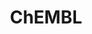 ---
bigquery: https://console.cloud.google.com/bigquery?p=patents-public-data&d=ebi_chembl&page=dataset
citation: '"The ChEMBL database in 2017." Anna Gaulton, Anne Hersey, Michał Nowotka,
  A Patrícia Bento, Jon Chambers, David Mendez, Prudence Mutowo, Francis Atkinson,
  Louisa J Bellis, Elena Cibrián-Uhalte, Mark Davies, Nathan Dedman, Anneli Karlsson,
  María Paula Magariños, John P Overington, George Papadatos, Ines Smit, Andrew R
  Leach Nucleic acids Research (2017) 45 (Database Issue), D945-D954'
contributors: European Bioinformatics Institute
cost: None
description: ChEMBL Data is a manually curated database of small molecules used in
  drug discovery, including information about existing patented drugs.
documentation: 'schema: https://www.ebi.ac.uk/chembl/db_schema


  '
last_edit: 04/10/2022, 10:27:41
location: https://console.cloud.google.com/marketplace/product/google_patents_public_datasets/chembl
maintained_by: EMBL-EBI, an outstation of European Molecular Biology Laboratory
related_publications: '

  ChEMBL: towards direct deposition of bioassay data.


  Mendez D, Gaulton A, Bento AP, Chambers J, De Veij M, Félix E, Magariños MP, Mosquera
  JF, Mutowo P, Nowotka M, Gordillo-Marañón M, Hunter F, Junco L, Mugumbate G, Rodriguez-Lopez
  M, Atkinson F, Bosc N, Radoux CJ, Segura-Cabrera A, Hersey A, Leach AR.


  — Nucleic Acids Res. 2019; 47(D1):D930-D940. doi: 10.1093/nar/gky1075

  '
schema_fields:
- relation
- aidx
- drugind_id
- caloha_id
- db_version
- binding_site_comment
- toid
- tissue_id
- molecular_mechanism
- class_type
- standard_inchi_key
- warning_description
- relationship_desc
- level5
- hba_lipinski
- prodrug
- clo_id
- text_value
- tid
- acd_logp
- protein_class_id
- ingredient
- parent_go_id
- predbind_id
- ddd_units
- ref_url
- abstract
- standard_flag
- ref_type
- aspect
- cell_source_tissue
- cx_logd
- mc_target_name
- year
- activity_count
- polymer_flag
- mc_target_accession
- full_mwt
- src_compound_id
- country
- cell_description
- metref_id
- syn_type
- black_box_warning
- acd_most_apka
- idx
- structure_type
- priority
- l6
- updated_by
- target_desc
- cx_most_apka
- level4_description
- usan_year
- ro3_pass
- protein_class_synonym
- qudt_units
- biocomp_id
- published_units
- assay_type
- mecref_id
- oc_id
- assay_id
- alert_set_id
- domain_name
- prediction_method
- short_name
- ddd_value
- publication_number
- cell_id
- ad_type
- end_position
- mol_irac_id
- full_molformula
- uo_units
- normal_range_max
- updated_on
- level3
- hrac_class_id
- title
- met_id
- log_id
- upper_value
- first_page
- approval_date
- topical
- pubmed_id
- ridx
- standard_inchi
- withdrawn_flag
- level1
- bto_id
- drug_record_id
- component_synonym
- aromatic_rings
- actsm_id
- lle
- molregno
- species_group_flag
- sequence_md5sum
- orig_description
- pchembl_value
- entity_id
- molecular_species
- definition
- entity_type
- usan_substem
- bei
- hbd
- alert_name
- potential_duplicate
- assay_organism
- published_value
- hrac_code
- assay_class_id
- level4
- confidence_score
- bao_format
- efo_id
- cx_logp
- research_stem
- delist_flag
- patent_id
- prod_pat_id
- major_class
- mechanism_comment
- related_tid
- warning_country
- patent_expire_date
- mw_freebase
- irac_class_id
- mc_target_type
- qed_weighted
- class_level
- activity_comment
- pref_name
- drug_substance_flag
- warning_type
- std_act_id
- availability_type
- indref_id
- description
- applicant_full_name
- standard_text_value
- max_phase_for_ind
- smarts
- hbd_lipinski
- l5
- molsyn_id
- go_id
- sequence
- l8
- type
- cpd_str_alert_id
- subgroup
- num_lipinski_ro5_violations
- chirality
- usan_stem
- targrel_id
- compound_name
- site_name
- mesh_heading
- set_name
- selectivity_comment
- protein_class_desc
- withdrawn_class
- mw_monoisotopic
- mc_organism
- cellosaurus_id
- cx_most_bpka
- irac_code
- data_validity_comment
- patent_no
- mol_hrac_id
- variant_id
- company
- target_mapping
- path
- domain_id
- usan_stem_id
- parent_id
- value
- site_residues
- formulation_id
- component_type
- stem_class
- bao_id
- assay_tax_id
- tax_id
- withdrawn_reason
- assay_test_type
- assay_category
- comments
- comp_go_id
- molecule_type
- version
- active_molregno
- assay_cell_type
- warnref_id
- src_description
- parameter_value
- product_id
- ap_id
- cell_name
- stat
- res_stem_id
- l7
- assay_tissue
- ddd_comment
- journal
- src_short_name
- warning_year
- l4
- source
- organism
- num_alerts
- warning_class
- domain_description
- as_id
- dosage_form
- dosed_ingredient
- smid
- bao_endpoint
- level3_description
- l1
- first_in_class
- oral
- hba
- standard_relation
- label
- level2
- trade_name
- l2
- assay_param_id
- standard_type
- heavy_atoms
- parent_molregno
- standard_units
- withdrawn_year
- src_assay_id
- canonical_smiles
- doi
- who_name
- stem
- doc_type
- targcomp_id
- mechanism_of_action
- mec_id
- indication_class
- compd_id
- mesh_id
- tbl
- standard_value
- accession
- acd_most_bpka
- co_stem_id
- standard_upper_value
- met_comment
- ass_cls_map_id
- atc_code
- psa
- frac_code
- sei
- usan_stem_definition
- mc_tax_id
- submission_date
- route
- assay_subcellular_fraction
- chebi_par_id
- cell_source_tax_id
- efo_term
- acd_logd
- nda_type
- uberon_id
- confidence
- first_approval
- strength
- component_id
- name
- pathway_key
- compound_key
- cl_lincs_id
- parenteral
- comp_class_id
- warning_id
- relationship_type
- met_conversion
- metabolite_record_id
- alogp
- patent_use_code
- substrate_record_id
- parent_type
- doc_id
- sitecomp_id
- l3
- last_active
- rtb
- assay_source
- cell_source_organism
- disease_efficacy
- level1_description
- record_id
- mutation
- synonyms
- level2_description
- volume
- normal_range_min
- cell_ontology_id
- curated_by
- num_ro5_violations
- domain_type
- tid_fixed
- protclasssyn_id
- mol_frac_id
- creation_date
- alert_id
- natural_product
- therapeutic_flag
- enzyme_name
- who_extra
- homologue
- helm_notation
- curation_comment
- published_relation
- cidx
- max_phase
- target_type
- result_flag
- last_page
- molfile
- previous_company
- downgraded
- relationship
- ddd_id
- src_id
- chembl_id
- parameter_type
- assay_desc
- issue
- published_type
- active_ingredient
- job_id
- frac_class_id
- site_id
- compsyn_id
- drug_product_flag
- activity_id
- ref_id
- inorganic_flag
- source_domain_id
- mol_atc_id
- status
- units
- enzyme_tid
- withdrawn_country
- le
- start_position
- isoform
- action_type
- innovator_company
- authors
- rgid
- assay_strain
- db_source
- ddd_admr
- annotation
- direct_interaction
- pathway_id
shortname: chembl
tags:
- biotechnology
- health
- chemical
- bioinformatics
- medical
terms_of_use: CC BY-SA 3.0
title: ChEMBL
uuid: e232a192-965c-4ec9-904c-155b6dfe56c5
---